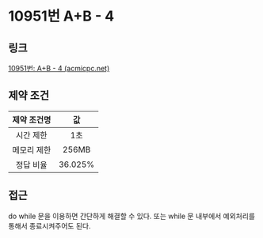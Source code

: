 # 10951번 A+B - 4

## 링크

[10951번: A+B - 4 (acmicpc.net)](https://www.acmicpc.net/problem/10951)

## 제약 조건

| 제약 조건명 |   값    |
| :---------: | :-----: |
|  시간 제한  |   1초   |
| 메모리 제한 |  256MB  |
|  정답 비율  | 36.025% |

## 접근

do while 문을 이용하면 간단하게 해결할 수 있다. 또는 while 문 내부에서 예외처리를 통해서 종료시켜주어도 된다.
